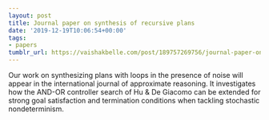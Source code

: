 ```yaml
---
layout: post
title: Journal paper on synthesis of recursive plans
date: '2019-12-19T10:06:54+00:00'
tags:
- papers
tumblr_url: https://vaishakbelle.com/post/189757269756/journal-paper-on-synthesis-of-recursive-plans
---
```

Our work on synthesizing plans with loops in the presence of noise will appear in the international journal of approximate reasoning. It investigates how the AND-OR controller search of Hu & De Giacomo can be extended for strong goal satisfaction and termination conditions when tackling stochastic nondeterminism.

